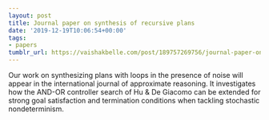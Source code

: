 ```yaml
---
layout: post
title: Journal paper on synthesis of recursive plans
date: '2019-12-19T10:06:54+00:00'
tags:
- papers
tumblr_url: https://vaishakbelle.com/post/189757269756/journal-paper-on-synthesis-of-recursive-plans
---
```

Our work on synthesizing plans with loops in the presence of noise will appear in the international journal of approximate reasoning. It investigates how the AND-OR controller search of Hu & De Giacomo can be extended for strong goal satisfaction and termination conditions when tackling stochastic nondeterminism.

